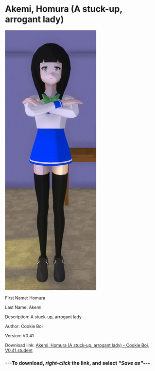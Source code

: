 # Akemi, Homura (A stuck-up, arrogant lady)

<img src = "https://raw.githubusercontent.com/Arbiter1223/Daigaku-Gurashi-Custom-Students/master/Students/Files/Akemi%2C%20Homura%20(A%20stuck-up%2C%20arrogant%20lady).png">

First Name: Homura

Last Name: Akemi

Description: A stuck-up, arrogant lady

Author: Cookie Boi

Version: V0.41

Download link: <a href="https://raw.githubusercontent.com/Arbiter1223/Daigaku-Gurashi-Custom-Students/master/Students/Files/Akemi%2C%20Homura%20(A%20stuck-up%2C%20arrogant%20lady)%20-%20Cookie%20Boi%2C%20V0.41.student">Akemi, Homura (A stuck-up, arrogant lady) - Cookie Boi, V0.41.student</a>

### ---**To download, _right-click_ the link, and select _"Save as"_**---
